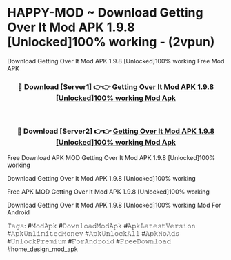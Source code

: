 # HAPPY-MOD ~ Download Getting Over It Mod APK 1.9.8 [Unlocked]100% working - (2vpun)
Download Getting Over It Mod APK 1.9.8 [Unlocked]100% working Free Mod APK

<div align="center">
<h3>🔴 Download [Server1] 👉👉 <a href="https://apk-comot.site?title=Getting_Over_It_Mod_APK_1.9.8_[Unlocked]100%_working">Getting Over It Mod APK 1.9.8 [Unlocked]100% working Mod Apk</a></h3><br>

<h3>🔴 Download [Server2] 👉👉 <a href="https://apk-comot.site?title=Getting_Over_It_Mod_APK_1.9.8_[Unlocked]100%_working">Getting Over It Mod APK 1.9.8 [Unlocked]100% working Mod Apk</a></h3>
</div>


Free Download APK MOD Getting Over It Mod APK 1.9.8 [Unlocked]100% working

Download Getting Over It Mod APK 1.9.8 [Unlocked]100% working 

Free APK MOD Getting Over It Mod APK 1.9.8 [Unlocked]100% working 

Download Getting Over It Mod APK 1.9.8 [Unlocked]100% working Mod For Android

𝚃𝚊𝚐𝚜: #𝙼𝚘𝚍𝙰𝚙𝚔 #𝙳𝚘𝚠𝚗𝚕𝚘𝚊𝚍𝙼𝚘𝚍𝙰𝚙𝚔 #𝙰𝚙𝚔𝙻𝚊𝚝𝚎𝚜𝚝𝚅𝚎𝚛𝚜𝚒𝚘𝚗 #𝙰𝚙𝚔𝚄𝚗𝚕𝚒𝚖𝚒𝚝𝚎𝚍𝙼𝚘𝚗𝚎𝚢 #𝙰𝚙𝚔𝚄𝚗𝚕𝚘𝚌𝚔𝙰𝚕𝚕 #𝙰𝚙𝚔𝙽𝚘𝙰𝚍𝚜 #𝚄𝚗𝚕𝚘𝚌𝚔𝙿𝚛𝚎𝚖𝚒𝚞𝚖 #𝙵𝚘𝚛𝙰𝚗𝚍𝚛𝚘𝚒𝚍 #𝙵𝚛𝚎𝚎𝙳𝚘𝚠𝚗𝚕𝚘𝚊𝚍 #home_design_mod_apk